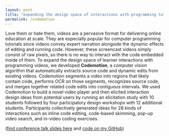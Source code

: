 ```yaml
---
layout: post
title: "expanding the design space of interactions with programming tutorial videos"
permalink: /codemotion
---
```


Love them or hate them, videos are a pervasive format for delivering online education at scale. They are especially popular for computer programming tutorials since videos convey expert narration alongside the dynamic effects of editing and running code. However, these screencast videos simply consist of raw pixels, so there is no way to interact with the code embedded inside of them. To expand the design space of learner interactions with programming videos, we developed **Codemotion**, a computer vision algorithm that automatically extracts source code and dynamic edits from existing videos. Codemotion segments a video into regions that likely contain code, performs OCR on those segments, recognizes source code, and merges together related code edits into contiguous intervals. We used Codemotion to build a novel video player and then elicited interaction design ideas from potential users by running an elicitation study with 10 students followed by four participatory design workshops with 12 additional students. Participants collectively generated ideas for 28 kinds of interactions such as inline code editing, code-based skimming, pop-up video search, and in-video coding exercises.

([find conference talk slides here](https://www.icloud.com/keynote/0CrqCVgrx10z1Dov72B_bmG-g#Codemotion-LAS18-Kandarp) and [code on my GitHub](https://github.com/kandarpksk/codemotion-las2018))
